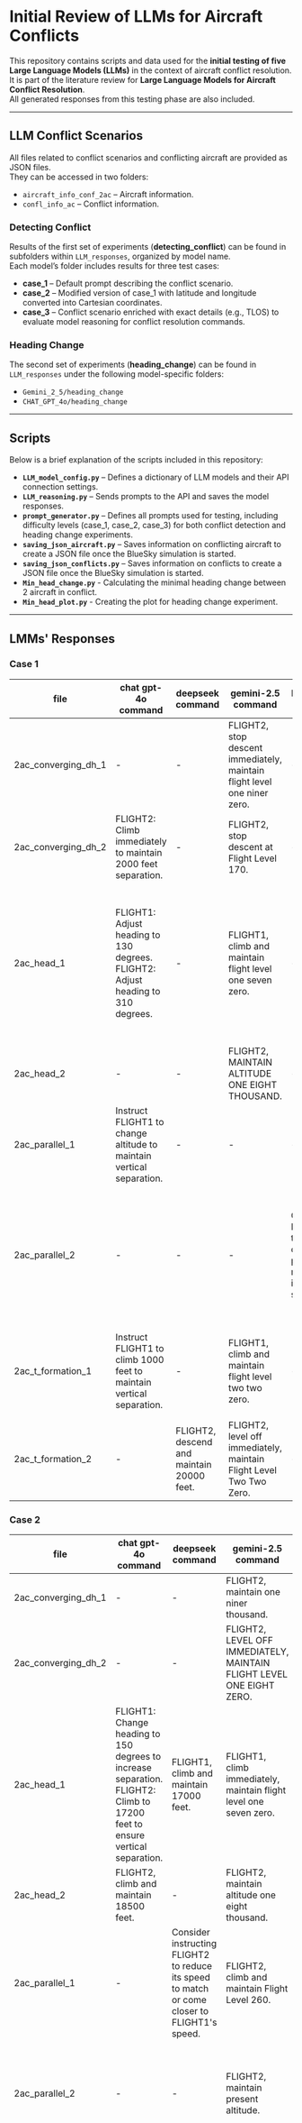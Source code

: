 # Initial Review of LLMs for Aircraft Conflicts

This repository contains scripts and data used for the **initial testing of five Large Language Models (LLMs)** in the context of aircraft conflict resolution.  
It is part of the literature review for **Large Language Models for Aircraft Conflict Resolution**.  
All generated responses from this testing phase are also included.

---

## LLM Conflict Scenarios

All files related to conflict scenarios and conflicting aircraft are provided as JSON files.  
They can be accessed in two folders:  

- `aircraft_info_conf_2ac` – Aircraft information.  
- `confl_info_ac` – Conflict information.  

### Detecting Conflict

Results of the first set of experiments (**detecting_conflict**) can be found in subfolders within `LLM_responses`, organized by model name.  
Each model’s folder includes results for three test cases:

- **case_1** – Default prompt describing the conflict scenario.  
- **case_2** – Modified version of case_1 with latitude and longitude converted into Cartesian coordinates.  
- **case_3** – Conflict scenario enriched with exact details (e.g., TLOS) to evaluate model reasoning for conflict resolution commands.  

### Heading Change

The second set of experiments (**heading_change**) can be found in `LLM_responses` under the following model-specific folders:  

- `Gemini_2_5/heading_change`  
- `CHAT_GPT_4o/heading_change`  

---

## Scripts

Below is a brief explanation of the scripts included in this repository:

- **`LLM_model_config.py`** – Defines a dictionary of LLM models and their API connection settings.  
- **`LLM_reasoning.py`** – Sends prompts to the API and saves the model responses.  
- **`prompt_generator.py`** – Defines all prompts used for testing, including difficulty levels (case_1, case_2, case_3) for both conflict detection and heading change experiments.  
- **`saving_json_aircraft.py`** – Saves information on conflicting aircraft to create a JSON file once the BlueSky simulation is started.  
- **`saving_json_conflicts.py`** – Saves information on conflicts to create a JSON file once the BlueSky simulation is started.  
- **`Min_head_change.py`** - Calculating the minimal heading change between 2 aircraft in conflict.
- **`Min_head_plot.py`** - Creating the plot for heading change experiment. 
---


## LMMs' Responses
### Case 1



| file                | chat gpt-4o command                                                                 | deepseek command                        | gemini-2.5 command                                                                 | llama-70b command                                                                 | sonnet-3.7 command                                                                                                                                                  |
|---------------------|--------------------------------------------------------------------------------------|------------------------------------------|------------------------------------------------------------------------------------|------------------------------------------------------------------------------------|--------------------------------------------------------------------------------------------------------------------------------------------------------------------|
| 2ac_converging_dh_1 | -                                                                                    | -                                        | FLIGHT2, stop descent immediately, maintain flight level one niner zero.           | -                                                                                  | FLIGHT2, maintain FL190, stop descent.                                                                                                                             |
| 2ac_converging_dh_2 | FLIGHT2: Climb immediately to maintain 2000 feet separation.                         | -                                        | FLIGHT2, stop descent at Flight Level 170.                                         | -                                                                                  | FLIGHT2, maintain altitude at 18,000 feet, stop descent.                                                                                                           |
| 2ac_head_1          | FLIGHT1: Adjust heading to 130 degrees. FLIGHT2: Adjust heading to 310 degrees.      | -                                        | FLIGHT1, climb and maintain flight level one seven zero.                           | -                                                                                  | FLIGHT1, climb and maintain flight level 180. Traffic is FLIGHT2, a Boeing 777, at your 12 o'clock, 47 miles, opposite direction at flight level 162.              |
| 2ac_head_2          | -                                                                                    | -                                        | FLIGHT2, MAINTAIN ALTITUDE ONE EIGHT THOUSAND.                                     | -                                                                                  | FLIGHT2, maintain altitude at 18000 feet, stop descent.                                                                                                            |
| 2ac_parallel_1      | Instruct FLIGHT1 to change altitude to maintain vertical separation.                 | -                                        | -                                                                                  | -                                                                                  | -                                                                                                                                                                  |
| 2ac_parallel_2      | -                                                                                    | -                                        | -                                                                                  | Command FLIGHT2 to level off or climb to prevent reduction in vertical separation. | FLIGHT2, Air Traffic Control. To maintain separation, level off at flight level 240. Maintain current heading and speed. Acknowledge.                              |
| 2ac_t_formation_1   | Instruct FLIGHT1 to climb 1000 feet to maintain vertical separation.                  | -                                        | FLIGHT1, climb and maintain flight level two two zero.                             | -                                                                                  | FLIGHT1, for traffic separation, climb and maintain flight level 230. Report reaching.                                                                             |
| 2ac_t_formation_2   | -                                                                                    | FLIGHT2, descend and maintain 20000 feet. | FLIGHT2, level off immediately, maintain Flight Level Two Two Zero.                 | -                                                                                  | -                                                                                                                                                                  |


### Case 2
| file                | chat gpt-4o command                                                                 | deepseek command                                                                 | gemini-2.5 command                                                                 | llama-70b command                                                                 | sonnet-3.7 command                          |
|---------------------|--------------------------------------------------------------------------------------|----------------------------------------------------------------------------------|------------------------------------------------------------------------------------|-----------------------------------------------------------------------------------|---------------------------------------------|
| 2ac_converging_dh_1 | -                                                                                    | -                                                                                | FLIGHT2, maintain one niner thousand.                                              | -                                                                                 | -                                           |
| 2ac_converging_dh_2 | -                                                                                    | -                                                                                | FLIGHT2, LEVEL OFF IMMEDIATELY, MAINTAIN FLIGHT LEVEL ONE EIGHT ZERO.              | -                                                                                 | -                                           |
| 2ac_head_1          | FLIGHT1: Change heading to 150 degrees to increase separation. FLIGHT2: Climb to 17200 feet to ensure vertical separation. | FLIGHT1, climb and maintain 17000 feet.                                          | FLIGHT1, climb immediately, maintain flight level one seven zero.                  | -                                                                                 | -                                           |
| 2ac_head_2          | FLIGHT2, climb and maintain 18500 feet.                                              | -                                                                                | FLIGHT2, maintain altitude one eight thousand.                                     | -                                                                                 | -                                           |
| 2ac_parallel_1      | -                                                                                    | Consider instructing FLIGHT2 to reduce its speed to match or come closer to FLIGHT1's speed. | FLIGHT2, climb and maintain Flight Level 260.                                      | Instruct FLIGHT2 to climb to 26200 feet to ensure a vertical separation of at least 1000 feet. | -                                           |
| 2ac_parallel_2      | -                                                                                    | -                                                                                | FLIGHT2, maintain present altitude.                                                | Consider commanding FLIGHT2 to level off or ascend to maintain or increase the vertical separation. | FLIGHT2, maintain flight level 240, cancel descent. |
| 2ac_t_formation_1   | -                                                                                    | -                                                                                | FLIGHT1, descend and maintain Flight Level Two Zero Zero.                          | FLIGHT1, turn right heading 090 degrees to increase separation with FLIGHT2, or FLIGHT2, climb and maintain 21000 feet to increase vertical separation with FLIGHT1. | -                                           |
| 2ac_t_formation_2   | -                                                                                    | -                                                                                | FLIGHT2, MAINTAIN FLIGHT LEVEL TWO TWO ZERO.                                       | -                                                                                 | -                                           |

















